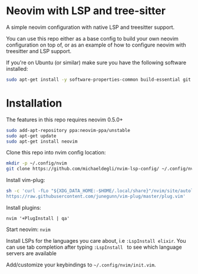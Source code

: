 # Neovim with LSP and tree-sitter

A simple neovim configuration with native LSP and treesitter support. 

You can use this repo either as a base config to build your own neovim configuration on top of, or as an example of how to configure neovim with treesitter and LSP support.

If you're on Ubuntu (or similar) make sure you have the following software installed:

```bash
sudo apt-get install -y software-properties-common build-essential git curl
```

# Installation

The features in this repo requires neovim 0.5.0+

```bash
sudo add-apt-repository ppa:neovim-ppa/unstable
sudo apt-get update
sudo apt-get install neovim
```

Clone this repo into nvim config location:

```bash 
mkdir -p ~/.config/nvim
git clone https://github.com/michaeldegli/nvim-lsp-config/ ~/.config/nvim
```

Install vim-plug:

```bash 
sh -c 'curl -fLo "${XDG_DATA_HOME:-$HOME/.local/share}"/nvim/site/autoload/plug.vim --create-dirs \
https://raw.githubusercontent.com/junegunn/vim-plug/master/plug.vim'
```

Install plugins: 

```shell
nvim '+PlugInstall | qa'
```

Start neovim: `nvim`

Install LSPs for the languages you care about, i.e `:LspInstall elixir`.
You can use tab completion after typing `:LspInstall ` to see which language servers are available

Add/customize your keybindings to `~/.config/nvim/init.vim`.
